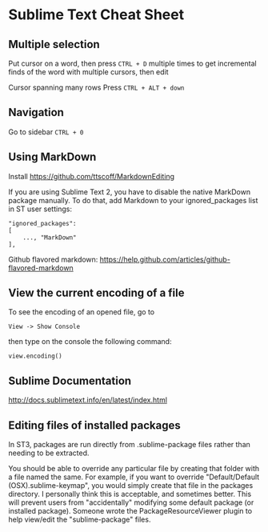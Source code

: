 # Sublime Text Cheat Sheet

## Multiple selection

Put cursor on a word, then press `CTRL + D` multiple times to get incremental finds of the word with multiple cursors, then edit

Cursor spanning many rows
Press `CTRL + ALT + down`



## Navigation

Go to sidebar
`CTRL + 0`


## Using MarkDown

Install https://github.com/ttscoff/MarkdownEditing

If you are using Sublime Text 2, you have to disable the native MarkDown package manually. To do that, add Markdown to your ignored_packages list in ST user settings:

    "ignored_packages":
    [
        ..., "MarkDown"
    ],


Github flavored markdown: https://help.github.com/articles/github-flavored-markdown

## View the current encoding of a file
To see the encoding of an opened file, go to

    View -> Show Console

then type on the console the following command:

    view.encoding()

## Sublime Documentation
http://docs.sublimetext.info/en/latest/index.html

## Editing files of installed packages

In ST3, packages are run directly from .sublime-package files rather than needing to be extracted. 

You should be able to override any particular file by creating that folder with a file named the same. For example, if you want to override "Default/Default (OSX).sublime-keymap", you would simply create that file in the packages directory. I personally think this is acceptable, and sometimes better. This will prevent users from "accidentally" modifying some default package (or installed package). Someone wrote the PackageResourceViewer plugin to help view/edit the "sublime-package" files.